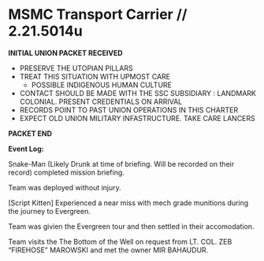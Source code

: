 # MSMC Transport Carrier // 2.21.5014u
**INITIAL UNION PACKET RECEIVED**
- PRESERVE THE UTOPIAN PILLARS
- TREAT THIS SITUATION WITH UPMOST CARE
    - POSSIBLE INDIGENOUS HUMAN CULTURE
- CONTACT SHOULD BE MADE WITH THE SSC SUBSIDIARY : LANDMARK COLONIAL. PRESENT CREDENTIALS ON ARRIVAL
- RECORDS POINT TO PAST UNION OPERATIONS IN THIS CHARTER
- EXPECT OLD UNION MILITARY INFASTRUCTURE.
TAKE CARE LANCERS

**PACKET END**

**Event Log:**

Snake-Man (Likely Drunk at time of briefing. Will be recorded on their record) completed mission briefing.

Team was deployed without injury.

[Script Kitten] Experienced a near miss with mech grade munitions during the journey to Evergreen.

Team was givien the Evergreen tour and then settled in their accomodation.

Team visits the The Bottom of the Well on request from LT. COL. ZEB “FIREHOSE” MAROWSKI and met the owner MIR BAHAUDUR.
